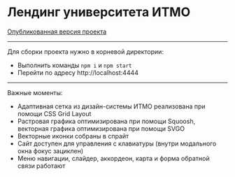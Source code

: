 # Лендинг университета ИТМО

[Опубликованная версия проекта](https://kopniiiin.github.io/ITMO-landing-build/)

---

Для сборки проекта нужно в корневой директории:
* Выполнить команды `npm i` и `npm start`
* Перейти по адресу http://localhost:4444

---

Важные моменты:
* Адаптивная сетка из дизайн-системы ИТМО реализована при помощи CSS Grid Layout
* Растровая графика оптимизирована при помощи Squoosh, векторная графика оптимизирована при помощи SVGO
* Векторные иконки собраны в спрайт
* Сайт доступен для управления с клавиатуры (внутри модального окна фокус зациклен)
* Меню навигации, слайдер, аккордеон, карта и форма обратной связи работают

